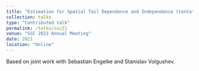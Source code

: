 ```yaml
---
title: "Estimation for Spatial Tail Dependence and Independence (tentative title)"
collection: talks
type: "Contributed talk"
permalink: /talks/ssc21
venue: "SSC 2021 Annual Meeting"
date: 2021
location: "Online"
---
```


Based on joint work with Sebastian Engelke and Stanislav Volgushev.
